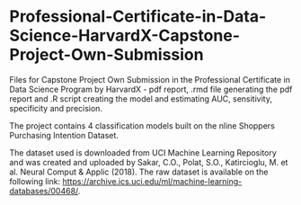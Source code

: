 # Professional-Certificate-in-Data-Science-HarvardX-Capstone-Project-Own-Submission
Files for Capstone Project Own Submission in the Professional Certificate in Data Science Program by HarvardX - pdf report, .rmd file generating the pdf report and .R script creating the model and estimating AUC, sensitivity, specificity and precision. 

The project contains 4 classification models built on the nline Shoppers Purchasing Intention Dataset.

The dataset used is downloaded from UCI Machine Learning Repository and was created and uploaded by Sakar, C.O., Polat, S.O., Katircioglu, M. et al. Neural Comput & Applic (2018). The raw dataset is available on the following link: https://archive.ics.uci.edu/ml/machine-learning-databases/00468/.
